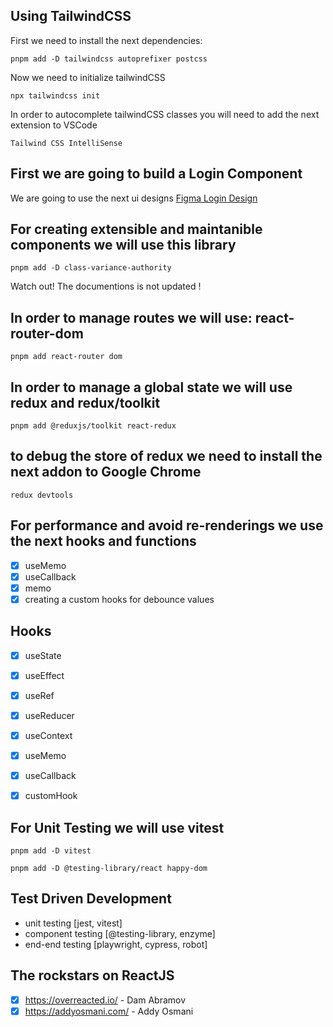 ## Using TailwindCSS

First we need to install the next dependencies:

```
pnpm add -D tailwindcss autoprefixer postcss
```

Now we need to initialize tailwindCSS

```
npx tailwindcss init
```

In order to autocomplete tailwindCSS classes you will need to add the next extension to VSCode

```
Tailwind CSS IntelliSense
```

## First we are going to build a Login Component

We are going to use the next ui designs [Figma Login Design](<https://www.figma.com/file/LUpESSsyZ2GDI8KsDn3pjN/Registration-UI-templates-(Sign-up%2FLog-in)-(Community)?type=design&node-id=1-87&mode=design&t=zLk3XV9QNsvEULUS-0>)

## For creating extensible and maintanible components we will use this library

```
pnpm add -D class-variance-authority
```

Watch out! The documentions is not updated !

## In order to manage routes we will use: react-router-dom

```
pnpm add react-router dom
```

## In order to manage a global state we will use redux and redux/toolkit

```
pnpm add @reduxjs/toolkit react-redux
```

## to debug the store of redux we need to install the next addon to Google Chrome

```
redux devtools
```

## For performance and avoid re-renderings we use the next hooks and functions

- [x] useMemo
- [x] useCallback
- [x] memo
- [x] creating a custom hooks for debounce values

## Hooks

- [x] useState
- [x] useEffect
- [x] useRef
- [x] useReducer
- [x] useContext
- [x] useMemo
- [x] useCallback

- [x] customHook

## For Unit Testing we will use vitest

```
pnpm add -D vitest
```

```
pnpm add -D @testing-library/react happy-dom
```

## Test Driven Development

- unit testing [jest, vitest]
- component testing [@testing-library, enzyme]
- end-end testing [playwright, cypress, robot]

## The rockstars on ReactJS

- [x] https://overreacted.io/ - Dam Abramov
- [x] https://addyosmani.com/ - Addy Osmani
